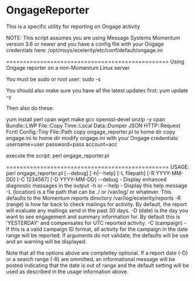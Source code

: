 # OngageReporter
This is a specific utility for reporting on Ongage activity 

NOTE: This script assumes you are using Message Systems Momentum version 3.6 or newer and you have a config file with your Ongage credentials here: /opt/msys/ecelerity/etc/conf/default/ongage.ini


================================================
Using Ongage reporter on a non-Momentum Linux server

You must be sudo or root user:
  sudo -s

You should also make sure you have all the latest updates first:
  yum update -y

Then also do these:

yum install perl cpan wget make gcc openssl-devel unzip -y
cpan Bundle::LWP File::Copy Time::Local Data::Dumper JSON HTTP::Request Fcntl Config::Tiny File::Path
copy ongage_reporter.pl to home dir
copy engage.ini to home dir
modify ongage.ini with your Ongage credentials:
  username=user
  password=pass
  account=acc

execute the script:
  perl ongage_reporter.pl 

================================================
USAGE: perl ongage_reporter.pl [--debug] [-h|--help] [-L filepath] [-R YYYY-MM-DD] [-C 1234567] [-D YYYY-MM-DD]
  --debug - Display enhanced diagnostic messages in the output 
  -h or --help  - Display this help message 
  -L (location) is a file path that can be ./ or /var/log/ or whatever. 
     This defaults to the Momentum reports directory /var/log/ecelerity/reports 
  -R (range) is how far back to check mailings for activity.
     By default, the report will evaluate any mailings send in the past 30 days. 
  -D (date) is the day you want to see engagement and summary information for.
     By default this is 'YESTERDAY' and compensates for UTC reported activity. 
  -C (campaign) - If this is a valid campaign ID format, all activity for the 
     campaign in the date range will be reported. 
  If arguments do not validate, the defaults will be use and an warning will be displayed. 


Note that all the options above are completley optional.  If a report date (-D) or a search range (-R) are ommitted, an informational message will be posted indicating that the date is out of range and the default setting will be used as described in the usage information above.

